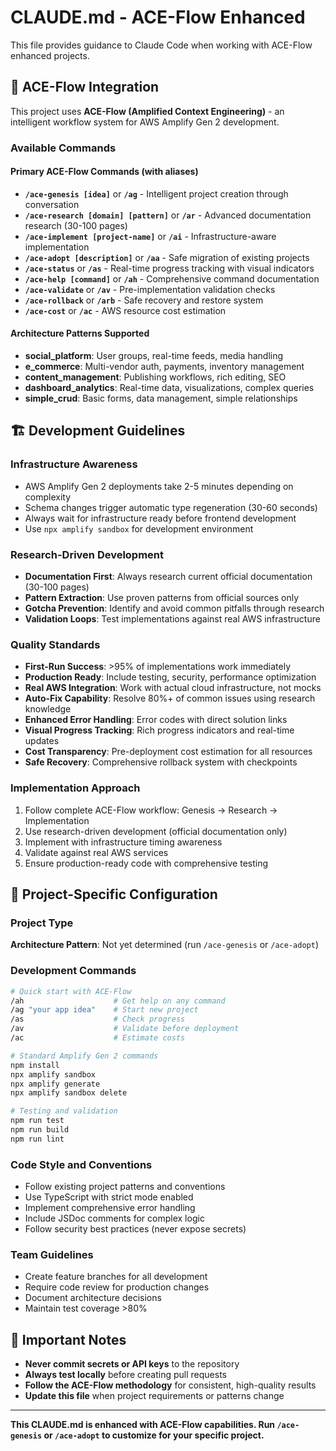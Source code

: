 # CLAUDE.md - ACE-Flow Enhanced

This file provides guidance to Claude Code when working with ACE-Flow enhanced projects.

## 🚀 ACE-Flow Integration

This project uses **ACE-Flow (Amplified Context Engineering)** - an intelligent workflow system for AWS Amplify Gen 2 development.

### Available Commands

#### Primary ACE-Flow Commands (with aliases)
- **`/ace-genesis [idea]`** or **`/ag`** - Intelligent project creation through conversation
- **`/ace-research [domain] [pattern]`** or **`/ar`** - Advanced documentation research (30-100 pages)
- **`/ace-implement [project-name]`** or **`/ai`** - Infrastructure-aware implementation
- **`/ace-adopt [description]`** or **`/aa`** - Safe migration of existing projects
- **`/ace-status`** or **`/as`** - Real-time progress tracking with visual indicators
- **`/ace-help [command]`** or **`/ah`** - Comprehensive command documentation
- **`/ace-validate`** or **`/av`** - Pre-implementation validation checks
- **`/ace-rollback`** or **`/arb`** - Safe recovery and restore system
- **`/ace-cost`** or **`/ac`** - AWS resource cost estimation

#### Architecture Patterns Supported
- **social_platform**: User groups, real-time feeds, media handling
- **e_commerce**: Multi-vendor auth, payments, inventory management
- **content_management**: Publishing workflows, rich editing, SEO
- **dashboard_analytics**: Real-time data, visualizations, complex queries
- **simple_crud**: Basic forms, data management, simple relationships

## 🏗️ Development Guidelines

### Infrastructure Awareness
- AWS Amplify Gen 2 deployments take 2-5 minutes depending on complexity
- Schema changes trigger automatic type regeneration (30-60 seconds)
- Always wait for infrastructure ready before frontend development
- Use `npx amplify sandbox` for development environment

### Research-Driven Development
- **Documentation First**: Always research current official documentation (30-100 pages)
- **Pattern Extraction**: Use proven patterns from official sources only
- **Gotcha Prevention**: Identify and avoid common pitfalls through research
- **Validation Loops**: Test implementations against real AWS infrastructure

### Quality Standards
- **First-Run Success**: >95% of implementations work immediately
- **Production Ready**: Include testing, security, performance optimization
- **Real AWS Integration**: Work with actual cloud infrastructure, not mocks
- **Auto-Fix Capability**: Resolve 80%+ of common issues using research knowledge
- **Enhanced Error Handling**: Error codes with direct solution links
- **Visual Progress Tracking**: Rich progress indicators and real-time updates
- **Cost Transparency**: Pre-deployment cost estimation for all resources
- **Safe Recovery**: Comprehensive rollback system with checkpoints

### Implementation Approach
1. Follow complete ACE-Flow workflow: Genesis → Research → Implementation
2. Use research-driven development (official documentation only)
3. Implement with infrastructure timing awareness
4. Validate against real AWS services
5. Ensure production-ready code with comprehensive testing

## 🔧 Project-Specific Configuration

<!-- 
NOTE: This section should be customized for your specific project.
Add project-specific guidelines, constraints, and requirements below.
-->

### Project Type
<!-- Auto-populated by ACE-Flow commands -->
**Architecture Pattern**: Not yet determined (run `/ace-genesis` or `/ace-adopt`)

### Development Commands
```bash
# Quick start with ACE-Flow
/ah                    # Get help on any command
/ag "your app idea"    # Start new project
/as                    # Check progress
/av                    # Validate before deployment
/ac                    # Estimate costs

# Standard Amplify Gen 2 commands
npm install
npx amplify sandbox
npx amplify generate
npx amplify sandbox delete

# Testing and validation
npm run test
npm run build
npm run lint
```

### Code Style and Conventions
- Follow existing project patterns and conventions
- Use TypeScript with strict mode enabled
- Implement comprehensive error handling
- Include JSDoc comments for complex logic
- Follow security best practices (never expose secrets)

### Team Guidelines
- Create feature branches for all development
- Require code review for production changes
- Document architecture decisions
- Maintain test coverage >80%

## 🚨 Important Notes

- **Never commit secrets or API keys** to the repository
- **Always test locally** before creating pull requests
- **Follow the ACE-Flow methodology** for consistent, high-quality results
- **Update this file** when project requirements or patterns change

---

**This CLAUDE.md is enhanced with ACE-Flow capabilities. Run `/ace-genesis` or `/ace-adopt` to customize for your specific project.**